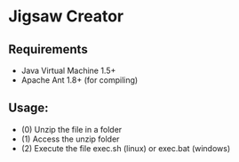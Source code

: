 # Jigsaw Creator

## Requirements
- Java Virtual Machine 1.5+
- Apache Ant 1.8+ (for compiling)

## Usage:
- (0) Unzip the file in a folder
- (1) Access the unzip folder
- (2) Execute the file exec.sh (linux) or exec.bat (windows)